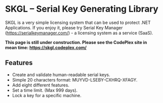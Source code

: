 # SKGL – Serial Key Generating Library
SKGL is a very simple licensing system that can be used to protect .NET Applications. If you enjoy it, please try Serial Key Manager (https://serialkeymanager.com/) - a licensing system as a service (SaaS).

__This page is still under construction. Please see the CodePlex site in mean time: https://skgl.codeplex.com/__

## Features
* Create and validate human-readable serial keys.
* Simple 20 characters format:  MUYVD-LSEBY-CXHRQ-XFAGY.
* Add eight different features.
* Set a time limit. (Max 999 days).
* Lock a key for a specific machine.
